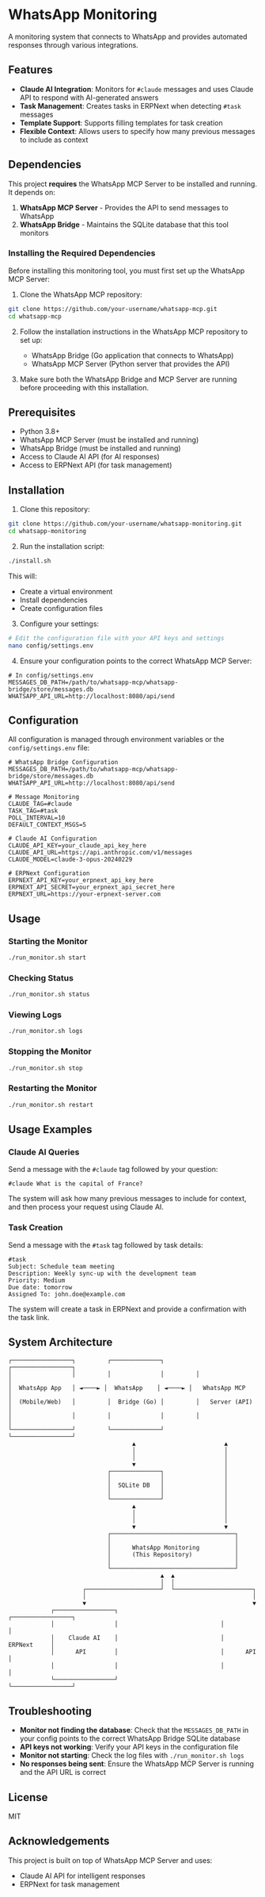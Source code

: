 # WhatsApp Monitoring

A monitoring system that connects to WhatsApp and provides automated responses through various integrations.

## Features

- **Claude AI Integration**: Monitors for `#claude` messages and uses Claude API to respond with AI-generated answers
- **Task Management**: Creates tasks in ERPNext when detecting `#task` messages
- **Template Support**: Supports filling templates for task creation
- **Flexible Context**: Allows users to specify how many previous messages to include as context

## Dependencies

This project **requires** the WhatsApp MCP Server to be installed and running. It depends on:

1. **WhatsApp MCP Server** - Provides the API to send messages to WhatsApp
2. **WhatsApp Bridge** - Maintains the SQLite database that this tool monitors

### Installing the Required Dependencies

Before installing this monitoring tool, you must first set up the WhatsApp MCP Server:

1. Clone the WhatsApp MCP repository:
```bash
git clone https://github.com/your-username/whatsapp-mcp.git
cd whatsapp-mcp
```

2. Follow the installation instructions in the WhatsApp MCP repository to set up:
   - WhatsApp Bridge (Go application that connects to WhatsApp)
   - WhatsApp MCP Server (Python server that provides the API)

3. Make sure both the WhatsApp Bridge and MCP Server are running before proceeding with this installation.

## Prerequisites

- Python 3.8+
- WhatsApp MCP Server (must be installed and running)
- WhatsApp Bridge (must be installed and running)
- Access to Claude AI API (for AI responses)
- Access to ERPNext API (for task management)

## Installation

1. Clone this repository:
```bash
git clone https://github.com/your-username/whatsapp-monitoring.git
cd whatsapp-monitoring
```

2. Run the installation script:
```bash
./install.sh
```

This will:
- Create a virtual environment
- Install dependencies
- Create configuration files

3. Configure your settings:
```bash
# Edit the configuration file with your API keys and settings
nano config/settings.env
```

4. Ensure your configuration points to the correct WhatsApp MCP Server:
```
# In config/settings.env
MESSAGES_DB_PATH=/path/to/whatsapp-mcp/whatsapp-bridge/store/messages.db
WHATSAPP_API_URL=http://localhost:8080/api/send
```

## Configuration

All configuration is managed through environment variables or the `config/settings.env` file:

```
# WhatsApp Bridge Configuration
MESSAGES_DB_PATH=/path/to/whatsapp-mcp/whatsapp-bridge/store/messages.db
WHATSAPP_API_URL=http://localhost:8080/api/send

# Message Monitoring
CLAUDE_TAG=#claude
TASK_TAG=#task
POLL_INTERVAL=10
DEFAULT_CONTEXT_MSGS=5

# Claude AI Configuration
CLAUDE_API_KEY=your_claude_api_key_here
CLAUDE_API_URL=https://api.anthropic.com/v1/messages
CLAUDE_MODEL=claude-3-opus-20240229

# ERPNext Configuration
ERPNEXT_API_KEY=your_erpnext_api_key_here
ERPNEXT_API_SECRET=your_erpnext_api_secret_here
ERPNEXT_URL=https://your-erpnext-server.com
```

## Usage

### Starting the Monitor

```bash
./run_monitor.sh start
```

### Checking Status

```bash
./run_monitor.sh status
```

### Viewing Logs

```bash
./run_monitor.sh logs
```

### Stopping the Monitor

```bash
./run_monitor.sh stop
```

### Restarting the Monitor

```bash
./run_monitor.sh restart
```

## Usage Examples

### Claude AI Queries

Send a message with the `#claude` tag followed by your question:

```
#claude What is the capital of France?
```

The system will ask how many previous messages to include for context, and then process your request using Claude AI.

### Task Creation

Send a message with the `#task` tag followed by task details:

```
#task 
Subject: Schedule team meeting
Description: Weekly sync-up with the development team
Priority: Medium
Due date: tomorrow
Assigned To: john.doe@example.com
```

The system will create a task in ERPNext and provide a confirmation with the task link.

## System Architecture

```
┌─────────────────┐         ┌──────────────┐         ┌─────────────────┐
│                 │         │              │         │                 │
│  WhatsApp App   │ ◄────► │  WhatsApp    │ ◄────► │   WhatsApp MCP   │
│  (Mobile/Web)   │         │  Bridge (Go) │         │   Server (API)  │
│                 │         │              │         │                 │
└─────────────────┘         └──────────────┘         └─────────────────┘
                                   ▲                         ▲
                                   │                         │
                                   │                         │
                                   ▼                         │
                            ┌──────────────┐                 │
                            │              │                 │
                            │  SQLite DB   │                 │
                            │              │                 │
                            └──────────────┘                 │
                                   ▲                         │
                                   │                         │
                                   │                         │
                                   ▼                         ▼
                            ┌───────────────────────────────────┐
                            │                                   │
                            │      WhatsApp Monitoring          │
                            │      (This Repository)            │
                            │                                   │
                            └───────────────────────────────────┘
                                           ▲  ▲
                                           │  │
                     ┌─────────────────────┘  └──────────────────────┐
                     │                                               │
                     ▼                                               ▼
            ┌─────────────────┐                             ┌─────────────────┐
            │                 │                             │                 │
            │    Claude AI    │                             │     ERPNext     │
            │      API        │                             │      API        │
            │                 │                             │                 │
            └─────────────────┘                             └─────────────────┘
```

## Troubleshooting

- **Monitor not finding the database**: Check that the `MESSAGES_DB_PATH` in your config points to the correct WhatsApp Bridge SQLite database
- **API keys not working**: Verify your API keys in the configuration file
- **Monitor not starting**: Check the log files with `./run_monitor.sh logs`
- **No responses being sent**: Ensure the WhatsApp MCP Server is running and the API URL is correct

## License

MIT

## Acknowledgements

This project is built on top of WhatsApp MCP Server and uses:
- Claude AI API for intelligent responses
- ERPNext for task management